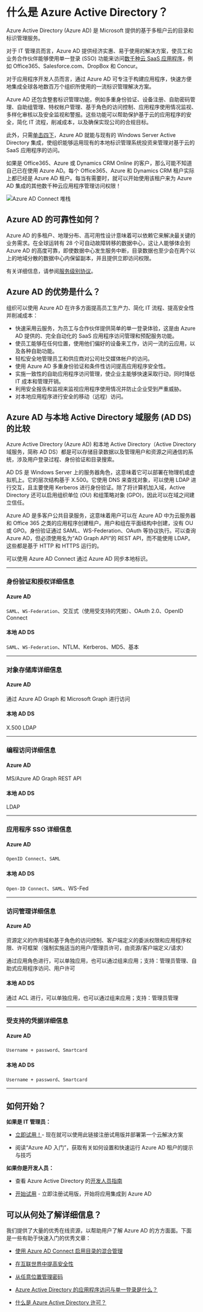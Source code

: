 <properties
    pageTitle="什么是 Azure Active Directory？"
    description="使用 Azure Active Directory 将现有的本地标识扩展到云中，或开发 Azure AD 集成的应用程序。"
    services="active-directory"
    documentationcenter=""
    author="curtand"
    manager="femila"
    editor="" />
<tags
    ms.assetid="498820c4-9ebe-42be-bda2-ecf38cc514ca"
    ms.service="active-directory"
    ms.workload="identity"
    ms.tgt_pltfrm="na"
    ms.devlang="na"
    ms.topic="article"
    ms.date="02/14/2017"
    wacn.date="03/07/2017"
    ms.author="curtand" />  


# 什么是 Azure Active Directory？
Azure Active Directory (Azure AD) 是 Microsoft 提供的基于多租户云的目录和标识管理服务。

对于 IT 管理员而言，Azure AD 提供经济实惠、易于使用的解决方案，使员工和业务合作伙伴能够使用单一登录 (SSO) 功能来访问[数千种云 SaaS 应用程序](http://blogs.technet.com/b/ad/archive/2014/09/03/50-saas-apps-now-support-federation-with-azure-ad.aspx)，例如 Office365、Salesforce.com、DropBox 和 Concur。

对于应用程序开发人员而言，通过 Azure AD 可专注于构建应用程序，快速方便地集成全球各地数百万个组织所使用的一流标识管理解决方案。

Azure AD 还包含整套标识管理功能，例如多重身份验证、设备注册、自助密码管理、自助组管理、特权帐户管理、基于角色的访问控制、应用程序使用情况监视、多样化审核以及安全监视和警报。这些功能可以帮助保护基于云的应用程序的安全，简化 IT 流程，削减成本，以及确保实现公司的合规目标。

此外，只需[单击四下](http://blogs.technet.com/b/ad/archive/2014/08/04/connecting-ad-and-azure-ad-only-4-clicks-with-azure-ad-connect.aspx)，Azure AD 就能与现有的 Windows Server Active Directory 集成，使组织能够运用现有的本地标识管理系统投资来管理对基于云的 SaaS 应用程序的访问。

如果是 Office365、Azure 或 Dynamics CRM Online 的客户，那么可能不知道自己已在使用 Azure AD。每个 Office365、Azure 和 Dynamics CRM 租户实际上都已经是 Azure AD 租户。每当有需要时，就可以开始使用该租户来为 Azure AD 集成的其他数千种云应用程序管理访问权限！

![Azure AD Connect 堆栈](./media/active-directory-whatis/Azure_Active_Directory.png)

## Azure AD 的可靠性如何？
Azure AD 的多租户、地理分布、高可用性设计意味着可以依赖它来解决最关键的业务需求。在全球运转有 28 个可自动故障转移的数据中心，这让人能够体会到 Azure AD 的高度可靠，即使数据中心发生服务中断，目录数据也至少会在两个以上的地域分散的数据中心内保留副本，并且提供立即访问权限。

有关详细信息，请参阅[服务级别协议](/support/legal/sla/)。

## Azure AD 的优势是什么？
组织可以使用 Azure AD 在许多方面提高员工生产力、简化 IT 流程、提高安全性并削减成本：

- 快速采用云服务，为员工与合作伙伴提供简单的单一登录体验，这是由 Azure AD 提供的、完全自动化的 SaaS 应用程序访问管理和预配服务功能。
- 使员工能够在任何位置，使用他们偏好的设备来工作，访问一流的云应用，以及各种自助功能。
- 轻松安全地管理员工和供应商对公司社交媒体帐户的访问。
- 使用 Azure AD 多重身份验证和条件性访问提高应用程序安全性。
- 实施一致性的自助应用程序访问管理，使企业主能够快速采取行动，同时降低 IT 成本和管理开销。
- 利用安全报告和监视来监视应用程序使用情况并防止企业受到严重威胁。
- 对本地应用程序进行安全的移动（远程）访问。

## Azure AD 与本地 Active Directory 域服务 (AD DS) 的比较

Azure Active Directory (Azure AD) 和本地 Active Directory（Active Directory 域服务，简称 AD DS）都是可以存储目录数据以及管理用户和资源之间通信的系统，涉及用户登录过程、身份验证和目录搜索。

AD DS 是 Windows Server 上的服务器角色，这意味着它可以部署在物理机或虚拟机上。它的层次结构基于 X.500。它使用 DNS 来查找对象，可以使用 LDAP 进行交互，且主要使用 Kerberos 进行身份验证。除了将计算机加入域，Active Directory 还可以启用组织单位 (OU) 和组策略对象 (GPO)，因此可以在域之间建立信任。

Azure AD 是多客户公共目录服务，这意味着用户可以在 Azure AD 中为云服务器和 Office 365 之类的应用程序创建租户。用户和组在平面结构中创建，没有 OU 或 GPO。身份验证通过 SAML、WS-Federation、OAuth 等协议执行。可以查询 Azure AD，但必须使用名为“AD Graph API”的 REST API，而不能使用 LDAP。这些都是基于 HTTP 和 HTTPS 运行的。

可以使用 Azure AD Connect 通过 Azure AD 同步本地标识。

---

### 身份验证和授权详细信息

#### Azure AD
`SAML`、`WS-Federation`、交互式（使用受支持的凭据）、OAuth 2.0、OpenID Connect

#### 本地 AD DS
`SAML`、`WS-Federation`、NTLM、Kerberos、MD5、基本

---

### 对象存储库详细信息

#### Azure AD
通过 Azure AD Graph 和 Microsoft Graph 进行访问

#### 本地 AD DS
X.500 LDAP

---


### 编程访问详细信息

#### Azure AD
MS/Azure AD Graph REST API

#### 本地 AD DS
LDAP

---

### 应用程序 SSO 详细信息

#### Azure AD
`OpenID Connect`、`SAML`

#### 本地 AD DS
`Open-ID Connect`、`SAML`、WS-Fed

---

### 访问管理详细信息

#### Azure AD
资源定义的作用域和基于角色的访问控制、客户端定义的委派权限和应用程序权限、许可框架（强制实施适当的用户/管理员许可，由资源/客户端定义/请求）

通过应用角色进行，可以单独应用，也可以通过组来应用；支持：管理员管理、自助式应用程序访问、用户许可

#### 本地 AD DS
通过 ACL 进行，可以单独应用，也可以通过组来应用；支持：管理员管理

---

### 受支持的凭据详细信息

#### Azure AD
`Username + password`、`Smartcard`

#### 本地 AD DS
`Username + password`、`Smartcard`
 
---







## 如何开始？

**如果是 IT 管理员：**

- [立即试用！](/documentation/services/identity/)- 现在就可以使用此链接注册试用版并部署第一个云解决方案

- 阅读“Azure AD 入门”，获取有关如何设置和快速运行 Azure AD 租户的提示与技巧

**如果你是开发人员：**
 
- 查看 Azure Active Directory 的[开发人员指南](/documentation/articles/active-directory-developers-guide/)

- [开始试用](/documentation/services/identity/) - 立即注册试用版，开始将应用集成到 Azure AD

## 可以从何处了解详细信息？
我们提供了大量的优秀在线资源，以帮助用户了解 Azure AD 的方方面面。下面是一些有助于快速入门的优秀文章：

- [使用 Azure AD Connect 启用目录的混合管理](/documentation/articles/active-directory-aadconnect/)
- [在互联世界中提高安全性](/documentation/articles/multi-factor-authentication/)


- [从任意位置管理密码](/documentation/articles/active-directory-passwords/)
- [Azure Active Directory 的应用程序访问与单一登录是什么？](/documentation/articles/active-directory-appssoaccess-whatis/)
- [什么是 Azure Active Directory 许可？](/documentation/articles/active-directory-licensing-what-is/)

<!---HONumber=Mooncake_0227_2017-->
<!---Update_Description: wording update -->
